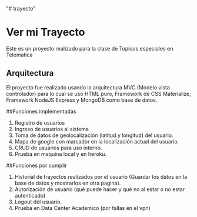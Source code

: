 "# trayecto"
# Ver mi Trayecto
Este es un proyecto realizado para la clase de Topicos especiales en Telematica

## Arquitectura
El proyecto fue realizado usando la arquitectura MVC (Modelo vista controlador) para lo cual se uso HTML puro, Framework de CSS Materialize, Framework NodeJS Express y MongoDB como base de datos.

##Funciones implementadas
1. Registro de usuarios
2. Ingreso de usuarios al sistema
3. Toma de datos de geolocalización (latitud y longitud) del usuario.
4. Mapa de google con marcador en la localización actual del usuario.
5. CRUD de usuarios para uso interno.
6. Prueba en maquina local y en heroku.

##Funciones por cumplir
1. Historial de trayectos realizados por el usuario (Guardar los datos en la base de datos y mostrarlos en otra pagina).
2. Autorización de usuario (qué puede hacer y qué no al estar o no estar autenticado)
3. Logout del usuario.
4. Prueba en Data Center Academico (por fallas en el vpn)
